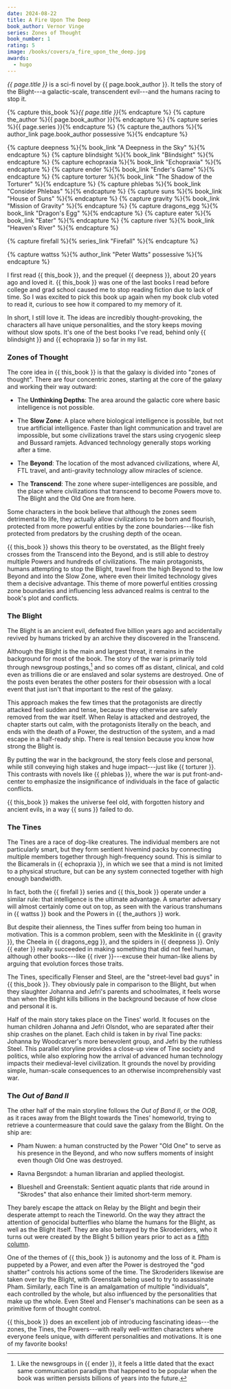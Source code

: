 ```yaml
---
date: 2024-08-22
title: A Fire Upon The Deep
book_author: Vernor Vinge
series: Zones of Thought
book_number: 1
rating: 5
image: /books/covers/a_fire_upon_the_deep.jpg
awards:
  - hugo
---
```


<cite class="book-title">{{ page.title }}</cite> is a sci-fi novel by <span
class="author-name">{{ page.book_author }}</span>. It tells the story of the
Blight---a galactic-scale, transcendent evil---and the humans racing to stop
it.

{% capture this_book %}<cite class="book-title">{{ page.title }}</cite>{% endcapture %}
{% capture the_author %}<span class="author-name">{{ page.book_author }}</span>{% endcapture %}
{% capture series %}<span class="book-series">{{ page.series }}</span>{% endcapture %}
{% capture the_authors %}{% author_link page.book_author possessive %}{% endcapture %}

{% capture deepness %}{% book_link "A Deepness in the Sky" %}{% endcapture %}
{% capture blindsight %}{% book_link "Blindsight" %}{% endcapture %}
{% capture echopraxia %}{% book_link "Echopraxia" %}{% endcapture %}
{% capture ender %}{% book_link "Ender's Game" %}{% endcapture %}
{% capture torturer %}{% book_link "The Shadow of the Torturer" %}{% endcapture %}
{% capture phlebas %}{% book_link "Consider Phlebas" %}{% endcapture %}
{% capture suns %}{% book_link "House of Suns" %}{% endcapture %}
{% capture gravity %}{% book_link "Mission of Gravity" %}{% endcapture %}
{% capture dragons_egg %}{% book_link "Dragon's Egg" %}{% endcapture %}
{% capture eater %}{% book_link "Eater" %}{% endcapture %}
{% capture river %}{% book_link "Heaven's River" %}{% endcapture %}

{% capture firefall %}{% series_link "Firefall" %}{% endcapture %}

{% capture wattss %}{% author_link "Peter Watts" possessive %}{% endcapture %}

I first read {{ this_book }}, and the prequel {{ deepness }}, about 20 years
ago and loved it. {{ this_book }} was one of the last books I read before
college and grad school caused me to stop reading fiction due to lack of time.
So I was excited to pick this book up again when my book club voted to read
it, curious to see how it compared to my memory of it.

In short, I still love it. The ideas are incredibly thought-provoking, the
characters all have unique personalities, and the story keeps moving without
slow spots. It's one of the best books I've read, behind only {{ blindsight }}
and {{ echopraxia }} so far in my list.

### Zones of Thought

The core idea in {{ this_book }} is that the galaxy is divided into "zones of
thought". There are four concentric zones, starting at the core of the galaxy
and working their way outward:

- The **Unthinking Depths**: The area around the galactic core where basic
  intelligence is not possible.

- The **Slow Zone**: A place where biological intelligence is possible, but
  not true artificial intelligence. Faster than light communication and travel
  are impossible, but some civilizations travel the stars using cryogenic
  sleep and Bussard ramjets. Advanced technology generally stops working after
  a time.

- The **Beyond**: The location of the most advanced civilizations, where AI,
  FTL travel, and anti-gravity technology allow miracles of science.

- The **Transcend**: The zone where super-intelligences are possible, and the
  place where civilizations that transcend to become Powers move to. The
  Blight and the Old One are from here.

Some characters in the book believe that although the zones seem detrimental
to life, they actually allow civilizations to be born and flourish, protected
from more powerful entities by the zone boundaries---like fish protected from
predators by the crushing depth of the ocean.

{{ this_book }} shows this theory to be overstated, as the Blight freely
crosses from the Transcend into the Beyond, and is still able to destroy
multiple Powers and hundreds of civilizations. The main protagonists, humans
attempting to stop the Blight, travel from the high Beyond to the low Beyond
and into the Slow Zone, where even their limited technology gives them a
decisive advantage. This theme of more powerful entities crossing zone
boundaries and influencing less advanced realms is central to the book's plot
and conflicts.

### The Blight

The Blight is an ancient evil, defeated five billion years ago and
accidentally revived by humans tricked by an archive they discovered in the
Transcend.

Although the Blight is the main and largest threat, it remains in the
background for most of the book. The story of the war is primarily told
through newsgroup postings,[^ender] and so comes off as distant, clinical, and
cold even as trillions die or are enslaved and solar systems are destroyed.
One of the posts even berates the other posters for their obsession with a
local event that just isn't that important to the rest of the galaxy.

[^ender]:
    Like the newsgroups in {{ ender }}, it feels a little dated that the
    exact same communication paradigm that happened to be popular when the
    book was written persists billions of years into the future.

This approach makes the few times that the protagonists are directly attacked
feel sudden and tense, because they otherwise are safely removed from the war
itself. When Relay is attacked and destroyed, the chapter starts out calm,
with the protagonists literally on the beach, and ends with the death of a
Power, the destruction of the system, and a mad escape in a half-ready ship.
There is real tension because you know how strong the Blight is.

By putting the war in the background, the story feels close and personal,
while still conveying high stakes and huge impact---just like {{ torturer }}.
This contrasts with novels like {{ phlebas }}, where the war is put
front-and-center to emphasize the insignificance of individuals in the face of
galactic conflicts.

{{ this_book }} makes the universe feel old, with forgotten history and
ancient evils, in a way {{ suns }} failed to do.

### The Tines

The Tines are a race of dog-like creatures. The individual members are not
particularly smart, but they form sentient hivemind packs by connecting
multiple members together through high-frequency sound. This is similar to the
Bicamerals in {{ echopraxia }}, in which we see that a mind is not limited to
a physical structure, but can be any system connected together with high
enough bandwidth.

In fact, both the {{ firefall }} series and {{ this_book }} operate under a
similar rule: that intelligence is the ultimate advantage. A smarter adversary
will almost certainly come out on top, as seen with the various transhumans in
{{ wattss }} book and the Powers in {{ the_authors }} work.

But despite their alienness, the Tines suffer from being too human in
motivation. This is a common problem, seen with the Mesklinite in {{ gravity
}}, the Cheela in {{ dragons_egg }}, and the spiders in {{ deepness }}. Only
{{ eater }} really succeeded in making something that did not feel human,
although other books---like {{ river }}---excuse their human-like aliens by
arguing that evolution forces those traits.

The Tines, specifically Flenser and Steel, are the "street-level bad guys" in
{{ this_book }}. They obviously pale in comparison to the Blight, but when
they slaughter Johanna and Jefri's parents and schoolmates, it feels worse
than when the Blight kills billions in the background because of how close and
personal it is.

Half of the main story takes place on the Tines' world. It focuses on the
human children Johanna and Jefri Olsndot, who are separated after their ship
crashes on the planet. Each child is taken in by rival Tine packs: Johanna by
Woodcarver's more benevolent group, and Jefri by the ruthless Steel. This
parallel storyline provides a close-up view of Tine society and politics,
while also exploring how the arrival of advanced human technology impacts
their medieval-level civilization. It grounds the novel by providing simple,
human-scale consequences to an otherwise incomprehensibly vast war.

### The _Out of Band II_

The other half of the main storyline follows the _Out of Band II_, or the
_OOB_, as it races away from the Blight towards the Tines' homeworld, trying
to retrieve a countermeasure that could save the galaxy from the Blight. On
the ship are:

- Pham Nuwen: a human constructed by the Power "Old One" to serve as his
  presence in the Beyond, and who now suffers moments of insight even though
  Old One was destroyed.

- Ravna Bergsndot: a human librarian and applied theologist.

- Blueshell and Greenstalk: Sentient aquatic plants that ride around in
  "Skrodes" that also enhance their limited short-term memory.

They barely escape the attack on Relay by the Blight and begin their desperate
attempt to reach the Tineworld. On the way they attract the attention of
genocidal butterflies who blame the humans for the Blight, as well as the
Blight itself. They are also betrayed by the Skroderiders, who it turns out
were created by the Blight 5 billion years prior to act as a [fifth
column][5th_column].

[5th_column]: https://en.wikipedia.org/wiki/Fifth_column

One of the themes of {{ this_book }} is autonomy and the loss of it. Pham is
puppeted by a Power, and even after the Power is destroyed the "god shatter"
controls his actions some of the time. The Skroderiders likewise are taken over
by the Blight, with Greenstalk being used to try to assassinate Pham. Similarly,
each Tine is an amalgamation of multiple "individuals", each controlled by the
whole, but also influenced by the personalities that make up the whole. Even
Steel and Flenser's machinations can be seen as a primitive form of thought
control.

{{ this_book }} does an excellent job of introducing fascinating
ideas---the zones, the Tines, the Powers---with really well-written
characters where everyone feels unique, with different personalities and
motivations. It is one of my favorite books!
